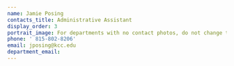 ```yaml
---
name: Jamie Posing
contacts_title: Administrative Assistant
display_order: 3
portrait_image: For departments with no contact photos, do not change this field.
phone: ' 815-802-8206'
email: jposing@kcc.edu
department_email:
---
```


